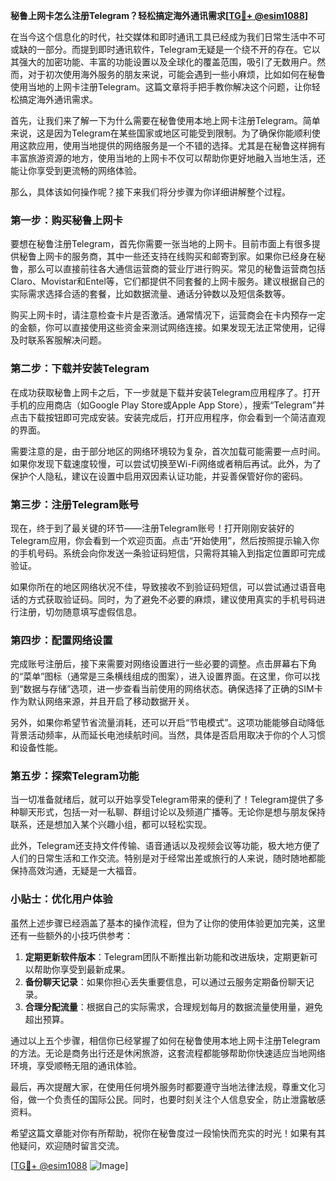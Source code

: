 **秘鲁上网卡怎么注册Telegram？轻松搞定海外通讯需求[[TG💪+ @esim1088](https://t.me/s/esim1088)]**

在当今这个信息化的时代，社交媒体和即时通讯工具已经成为我们日常生活中不可或缺的一部分。而提到即时通讯软件，Telegram无疑是一个绕不开的存在。它以其强大的加密功能、丰富的功能设置以及全球化的覆盖范围，吸引了无数用户。然而，对于初次使用海外服务的朋友来说，可能会遇到一些小麻烦，比如如何在秘鲁使用当地的上网卡注册Telegram。这篇文章将手把手教你解决这个问题，让你轻松搞定海外通讯需求。

首先，让我们来了解一下为什么需要在秘鲁使用本地上网卡注册Telegram。简单来说，这是因为Telegram在某些国家或地区可能受到限制。为了确保你能顺利使用这款应用，使用当地提供的网络服务是一个不错的选择。尤其是在秘鲁这样拥有丰富旅游资源的地方，使用当地的上网卡不仅可以帮助你更好地融入当地生活，还能让你享受到更流畅的网络体验。

那么，具体该如何操作呢？接下来我们将分步骤为你详细讲解整个过程。

### 第一步：购买秘鲁上网卡

要想在秘鲁注册Telegram，首先你需要一张当地的上网卡。目前市面上有很多提供秘鲁上网卡的服务商，其中一些还支持在线购买和邮寄到家。如果你已经身在秘鲁，那么可以直接前往各大通信运营商的营业厅进行购买。常见的秘鲁运营商包括Claro、Movistar和Entel等，它们都提供不同套餐的上网卡服务。建议根据自己的实际需求选择合适的套餐，比如数据流量、通话分钟数以及短信条数等。

购买上网卡时，请注意检查卡片是否激活。通常情况下，运营商会在卡内预存一定的金额，你可以直接使用这些资金来测试网络连接。如果发现无法正常使用，记得及时联系客服解决问题。

### 第二步：下载并安装Telegram

在成功获取秘鲁上网卡之后，下一步就是下载并安装Telegram应用程序了。打开手机的应用商店（如Google Play Store或Apple App Store），搜索“Telegram”并点击下载按钮即可完成安装。安装完成后，打开应用程序，你会看到一个简洁直观的界面。

需要注意的是，由于部分地区的网络环境较为复杂，首次加载可能需要一点时间。如果你发现下载速度较慢，可以尝试切换至Wi-Fi网络或者稍后再试。此外，为了保护个人隐私，建议在设置中启用双因素认证功能，并妥善保管好你的密码。

### 第三步：注册Telegram账号

现在，终于到了最关键的环节——注册Telegram账号！打开刚刚安装好的Telegram应用，你会看到一个欢迎页面。点击“开始使用”，然后按照提示输入你的手机号码。系统会向你发送一条验证码短信，只需将其输入到指定位置即可完成验证。

如果你所在的地区网络状况不佳，导致接收不到验证码短信，可以尝试通过语音电话的方式获取验证码。同时，为了避免不必要的麻烦，建议使用真实的手机号码进行注册，切勿随意填写虚假信息。

### 第四步：配置网络设置

完成账号注册后，接下来需要对网络设置进行一些必要的调整。点击屏幕右下角的“菜单”图标（通常是三条横线组成的图案），进入设置界面。在这里，你可以找到“数据与存储”选项，进一步查看当前使用的网络状态。确保选择了正确的SIM卡作为默认网络来源，并且开启了移动数据开关。

另外，如果你希望节省流量消耗，还可以开启“节电模式”。这项功能能够自动降低背景活动频率，从而延长电池续航时间。当然，具体是否启用取决于你的个人习惯和设备性能。

### 第五步：探索Telegram功能

当一切准备就绪后，就可以开始享受Telegram带来的便利了！Telegram提供了多种聊天形式，包括一对一私聊、群组讨论以及频道广播等。无论你是想与朋友保持联系，还是想加入某个兴趣小组，都可以轻松实现。

此外，Telegram还支持文件传输、语音通话以及视频会议等功能，极大地方便了人们的日常生活和工作交流。特别是对于经常出差或旅行的人来说，随时随地都能保持高效沟通，无疑是一大福音。

### 小贴士：优化用户体验

虽然上述步骤已经涵盖了基本的操作流程，但为了让你的使用体验更加完美，这里还有一些额外的小技巧供参考：

1. **定期更新软件版本**：Telegram团队不断推出新功能和改进版块，定期更新可以帮助你享受到最新成果。
2. **备份聊天记录**：如果你担心丢失重要信息，可以通过云服务定期备份聊天记录。
3. **合理分配流量**：根据自己的实际需求，合理规划每月的数据流量使用量，避免超出预算。

通过以上五个步骤，相信你已经掌握了如何在秘鲁使用本地上网卡注册Telegram的方法。无论是商务出行还是休闲旅游，这套流程都能够帮助你快速适应当地网络环境，享受顺畅无阻的通讯体验。

最后，再次提醒大家，在使用任何境外服务时都要遵守当地法律法规，尊重文化习俗，做一个负责任的国际公民。同时，也要时刻关注个人信息安全，防止泄露敏感资料。

希望这篇文章能对你有所帮助，祝你在秘鲁度过一段愉快而充实的时光！如果有其他疑问，欢迎随时留言交流。

[[TG💪+ @esim1088](https://t.me/s/esim1088) ![Image](https://i.postimg.cc/4NQfJmqS/Snipaste-2025-05-13-00-14-12.png)]